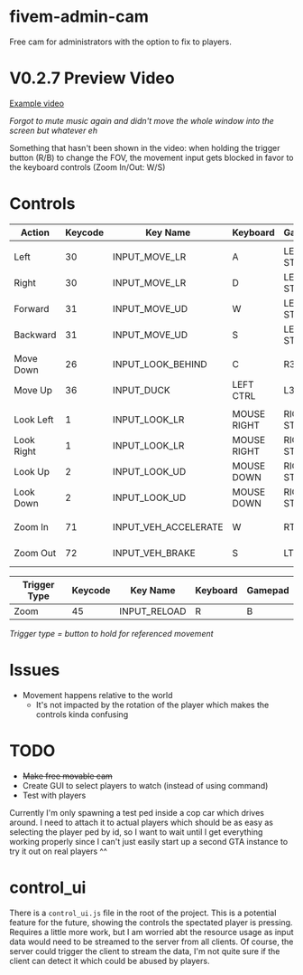# fivem-admin-cam

Free cam for administrators with the option to fix to players.

# V0.2.7 Preview Video

[Example video](https://streamable.com/ofl1oj)

_Forgot to mute music again and didn't move the whole window into the screen but whatever eh_

Something that hasn't been shown in the video: when holding the trigger button (R/B) to change the FOV, the movement input gets blocked in favor to the keyboard controls (Zoom In/Out: W/S)

# Controls

| Action     | Keycode | Key Name             | Keyboard    | Gamepad     | Comment       |
| ---------- | ------- | -------------------- | ----------- | ----------- | ------------- |
|            |         |                      |             |             |
| Left       | 30      | INPUT_MOVE_LR        | A           | LEFT STICK  | Val < 127     |
| Right      | 30      | INPUT_MOVE_LR        | D           | LEFT STICK  | Val > 127     |
| Forward    | 31      | INPUT_MOVE_UD        | W           | LEFT STICK  | Val < 127     |
| Backward   | 31      | INPUT_MOVE_UD        | S           | LEFT STICK  | Val > 127     |
|            |         |                      |             |             |
| Move Down  | 26      | INPUT_LOOK_BEHIND    | C           | R3          |               |
| Move Up    | 36      | INPUT_DUCK           | LEFT CTRL   | L3          |               |
|            |         |                      |             |             |
| Look Left  | 1       | INPUT_LOOK_LR        | MOUSE RIGHT | RIGHT STICK | Val < 127     |
| Look Right | 1       | INPUT_LOOK_LR        | MOUSE RIGHT | RIGHT STICK | Val > 127     |
| Look Up    | 2       | INPUT_LOOK_UD        | MOUSE DOWN  | RIGHT STICK | Val < 127     |
| Look Down  | 2       | INPUT_LOOK_UD        | MOUSE DOWN  | RIGHT STICK | Val > 127     |
|            |         |                      |             |             |
| Zoom In    | 71      | INPUT_VEH_ACCELERATE | W           | RT          | Trigger: Zoom |
| Zoom Out   | 72      | INPUT_VEH_BRAKE      | S           | LT          | Trigger: Zoom |

| Trigger Type | Keycode | Key Name     | Keyboard | Gamepad |
| ------------ | ------- | ------------ | -------- | ------- |
| Zoom         | 45      | INPUT_RELOAD | R        | B       |

_Trigger type = button to hold for referenced movement_

# Issues

- Movement happens relative to the world
  - It's not impacted by the rotation of the player which makes the controls kinda confusing

# TODO

- ~~Make free movable cam~~
- Create GUI to select players to watch (instead of using command)
- Test with players

Currently I'm only spawning a test ped inside a cop car which drives around. I need to attach it to actual players which should be as easy as selecting the player ped by id, so I want to wait until I get everything working properly since I can't just easily start up a second GTA instance to try it out on real players ^^

# control_ui

There is a `control_ui.js` file in the root of the project. This is a potential feature for the future, showing the controls the spectated player is pressing. Requires a little more work, but I am worried abt the resource usage as input data would need to be streamed to the server from all clients. Of course, the server could trigger the client to stream the data, I'm not quite sure if the client can detect it which could be abused by players.
